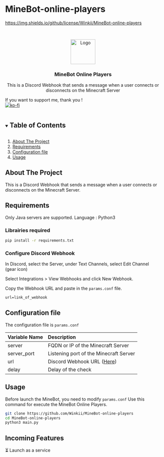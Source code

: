# MineBot-online-players


<!-- PROJECT SHIELDS -->
<!--
[![Contributors][contributors-shield]][contributors-url]
[![Forks][forks-shield]][forks-url]
[![Stargazers][stars-shield]][stars-url]
[![Issues][issues-shield]][issues-url]
[![MIT License][license-shield]][license-url]
[![LinkedIn][linkedin-shield]][linkedin-url]

-->
https://img.shields.io/github/license/Winkii/MineBot-online-players
<!-- PROJECT LOGO -->
<br />
<p align="center">
  <a href="https://github.com/Winkii/MineBot-online-players">
    <img src="https://github.com/Winkii/MineBot-online-players/blob/main/Ressources/img/logo.jpg" alt="Logo" width="80" height="80">
  </a>

  <h3 align="center">MineBot Online Players</h3>

  <p align="center">
    This is a Discord Webhook that sends a message when a user connects or disconnects on the Minecraft Server
    <br />
  </p>
</p>

If you want to support me, thank you !<br>
[![ko-fi](https://ko-fi.com/img/githubbutton_sm.svg)](https://ko-fi.com/G2G2BJ2E7)
<!-- TABLE OF CONTENTS -->
<details open="open">
  <summary><h2 style="display: inline-block">Table of Contents</h2></summary>
  <ol>
    <li>
      <a href="#about-the-project">About The Project</a>
    </li>
    <li>
      <a href="#requirements">Requirements</a>
    </li>
    <li>
      <a href="#configuration-file">Configuration file</a>
    </li>
    <li><a href="#usage">Usage</a></li>

  </ol>
</details>



<!-- ABOUT THE PROJECT -->
## About The Project

This is a Discord Webhook that sends a message when a user connects or disconnects on the Minecraft Server.

<!-- GETTING STARTED -->
## Requirements
Only Java servers are supported.
Language : Python3<br>
### Librairies required
   ```sh
pip install -r requirements.txt
   ```
### Configure Discord Webhook
In Discord, select the Server, under Text Channels, select Edit Channel (gear icon)

Select Integrations > View Webhooks and click New Webhook.

Copy the Webhook URL and paste in the ```params.conf``` file.
```txt
url=link_of_webhook
```


## Configuration file
The configuration file is ```params.conf```

 | Variable Name                               |   Description
 | ------------------------------------------- |:-----------------------------
 | server                                      | FQDN or IP of the Minecraft Server
 | server_port                                 | Listening port of the Minecraft Server
 | url                                         | Discord Webhook URL (<a href="#configure-discord-webhook">Here</a>)
 | delay                                       | Delay of the check 

<!-- USAGE EXAMPLES -->
## Usage
Before launch the MineBot, you need to modify ```params.conf```
Use this command for execute the MineBot Online Players.
```sh
git clone https://github.com/Winkii/MineBot-online-players
cd MineBot-online-players
python3 main.py
```

## Incoming Features
⏳ Launch as a service


<!-- MARKDOWN LINKS & IMAGES -->
<!-- https://www.markdownguide.org/basic-syntax/#reference-style-links -->
<!-- [contributors-shield]: https://img.shields.io/github/contributors/github_username/repo.svg?style=for-the-badge
[contributors-url]: https://github.com/github_username/repo/graphs/contributors
[forks-shield]: https://img.shields.io/github/forks/github_username/repo.svg?style=for-the-badge
[forks-url]: https://github.com/github_username/repo/network/members
[stars-shield]: https://img.shields.io/github/stars/github_username/repo.svg?style=for-the-badge
[stars-url]: https://github.com/github_username/repo/stargazers
[issues-shield]: https://img.shields.io/github/issues/github_username/repo.svg?style=for-the-badge
[issues-url]: https://github.com/github_username/repo/issues
[license-shield]: https://img.shields.io/github/license/github_username/repo.svg?style=for-the-badge
[license-url]: https://github.com/github_username/repo/blob/master/LICENSE.txt
[linkedin-shield]: https://img.shields.io/badge/-LinkedIn-black.svg?style=for-the-badge&logo=linkedin&colorB=555 -->
<!--[linkedin-url]: https://linkedin.com/in/github_username-->
